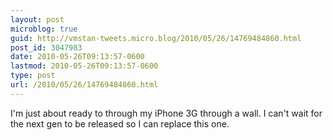 ```yaml
---
layout: post
microblog: true
guid: http://vmstan-tweets.micro.blog/2010/05/26/14769484860.html
post_id: 3047983
date: 2010-05-26T09:13:57-0600
lastmod: 2010-05-26T09:13:57-0600
type: post
url: /2010/05/26/14769484860.html
---
```

I'm just about ready to through my iPhone 3G through a wall. I can't wait for the next gen to be released so I can replace this one.
